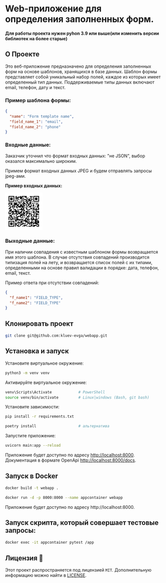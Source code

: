 # Web-приложение для определения заполненных форм.

#### Для работы проекта нужен pyhon 3.9 или выше(или изменить версии библиотек на более старые)

## O Проекте

Это веб-приложение предназначено для определения заполненных форм на основе шаблонов, хранящихся в базе данных. Шаблон
формы представляет собой уникальный набор полей, каждое из которых имеет определенный тип данных. Поддерживаемые типы
данных включают email, телефон, дату и текст.

### Пример шаблона формы:

```json
{
  "name": "Form template name",
  "field_name_1": "email",
  "field_name_2": "phone"
}
```

### Входные данные:

Заказчик уточнил что формат входных данных: "не JSON", выбор оказался максимально широким.

Примем формат входных данных JPEG и будем отправлять запросы jpeg-ами.

**Пример входных данных:**

<img src="body.jpg" width=120/ alt="пример-входных-данных" />

### Выходные данные:

При наличии совпадения с известным шаблоном формы возвращается имя этого шаблона. В случае отсутствия совпадений
производится типизация полей на лету, и возвращается список полей с их типами, определенными на основе правил валидации
в порядке: дата, телефон, email, текст.

Пример ответа при отсутствии совпадений:

```json
{
  "f_name1": "FIELD_TYPE",
  "f_name2": "FIELD_TYPE"
}
```

## Клонировать проект

```bash
git clone git@github.com:kluev-evga/webapp.git
```

## Установка и запуск

Установите виртуальное окружение:

```bash
python3 -m venv venv
```

Активируйте виртуальное окружение:

```bash
venv\Scripts\Activate            # PowerShell
source venv/bin/activate         # Linux|windows (Bash, git bash)
```

Установите зависимости:

```bash
pip install -r requirements.txt
```

```bash
poetry install                   # альтернатива
```

Запустите приложение:

```bash
uvicorn main:app --reload
```

Приложение будет доступно по адресу [http://localhost:8000](http://localhost:8000).  
Документация в формате OpenApi [http://localhost:8000/docs](http://localhost:8000/docs).

## Запуск в Docker

```bash
docker build -t webapp .
```

```bash
docker run -d -p 8000:8000 --name appcontainer webapp
```

Приложение будет доступно по адресу http://localhost:8000.

## Запуск скрипта, который совершает тестовые запросы:

```bash
docker exec -it appcontainer pytest /app
```

## Лицензия 📜

Этот проект распространяется под лицензией `MIT`. Дополнительную информацию можно найти
в [LICENSE](https://github.com/kluev-evga/webapp/blob/master/LICENSE).
